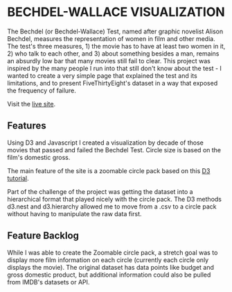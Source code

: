 # BECHDEL-WALLACE VISUALIZATION

The Bechdel (or Bechdel-Wallace) Test, named after graphic novelist Alison Bechdel, measures the representation of women in film and other media. The test's three measures, 1) the movie has to have at least two women in it,
2) who talk to each other, and 3) about something besides a man, remains an absurdly low bar that many movies still fail to clear. This project was inspired by the many people I run into that still don't know about the test - I wanted to create a very simple page that explained the test and its limitations, and to present FiveThirtyEight's dataset in a way that exposed the frequency of failure.

Visit the [live site](https://mariannamullens.github.io/bechdel-test/).

## Features

Using D3 and Javascript I created a visualization by decade of those movies that passed and failed the Bechdel Test. Circle size is based on the film's domestic gross.

The main feature of the site is a zoomable circle pack based on this [D3 tutorial](https://observablehq.com/@d3/zoomable-circle-packing).

Part of the challenge of the project was getting the dataset into a hierarchical format that played nicely with the circle pack. The D3 methods d3.nest and d3.hierarchy allowed me to move from a .csv to a circle pack without having to manipulate the raw data first.

## Feature Backlog

While I was able to create the Zoomable circle pack, a stretch goal was to display more film information on each circle (currently each circle only displays the movie). The original dataset has data points like budget and gross domestic product, but additional information could also be pulled from IMDB's datasets or API.